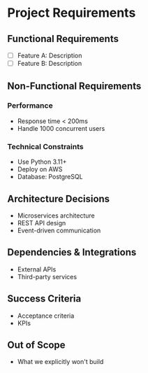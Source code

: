 # Project Requirements

## Functional Requirements
- [ ] Feature A: Description
- [ ] Feature B: Description

## Non-Functional Requirements
### Performance
- Response time < 200ms
- Handle 1000 concurrent users

### Technical Constraints
- Use Python 3.11+
- Deploy on AWS
- Database: PostgreSQL

## Architecture Decisions
- Microservices architecture
- REST API design
- Event-driven communication

## Dependencies & Integrations
- External APIs
- Third-party services

## Success Criteria
- Acceptance criteria
- KPIs

## Out of Scope
- What we explicitly won't build